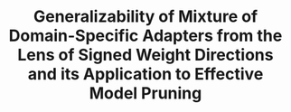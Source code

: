 ---
title: "Generalizability of Mixture of Domain-Specific Adapters from the Lens of Signed Weight Directions and its Application to Effective Model Pruning"
collection: publications
permalink: /publications/generation_robustness_adapter
venue: "<b>[ACL 2024]</b>The Proceeding of 62nd Annual Meeting of the Association for Computational Linguistics"
award: ""
authors: '<b>Tuc Nguyen</b>, Thai Le'
paper: "https://arxiv.org/abs/2402.10639"
code: ""
blog: ""
slide: ""
talk: ""
---